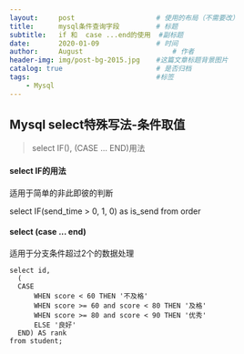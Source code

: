 ```yaml
---
layout:     post                    # 使用的布局（不需要改）
title:      mysql条件查询字段         # 标题 
subtitle:   if 和  case ...end的使用  #副标题
date:       2020-01-09              # 时间
author:     August                      # 作者
header-img: img/post-bg-2015.jpg    #这篇文章标题背景图片
catalog: true                       # 是否归档
tags:                               #标签
    - Mysql
---
```


## Mysql select特殊写法-条件取值
> select IF(), (CASE ... END)用法

#### select IF的用法
  适用于简单的非此即彼的判断
  
  select IF(send_time > 0, 1, 0) as is_send from order
  
#### select (case ... end)
  适用于分支条件超过2个的数据处理
  ```
  select id, 
    (
    CASE 
        WHEN score < 60 THEN '不及格'
        WHEN score >= 60 and score < 80 THEN '及格'
        WHEN score >= 80 and score < 90 THEN '优秀'
        ELSE '良好'
    END) AS rank
 from student;
```